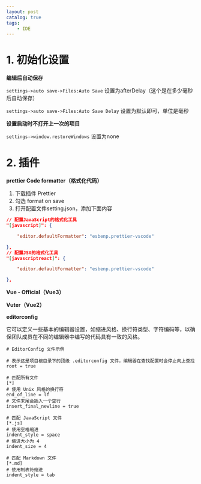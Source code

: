 ```yaml
---
layout: post   	
catalog: true 	
tags:
    - IDE
---
```

# 1. 初始化设置

**编辑后自动保存**

`settings->auto save->Files:Auto Save`  设置为afterDelay（这个是在多少毫秒后自动保存）

`settings->auto save->Files:Auto Save Delay` 设置为默认即可，单位是毫秒

**设置启动时不打开上一次的项目**

`settings->window.restoreWindows`  设置为none
# 2. 插件

**prettier Code formatter（格式化代码）**

1. 下载插件 Prettier
2. 勾选 format on save
3. 打开配置文件setting.json，添加下面内容

```json
// 配置JavaScript的格式化工具
"[javascript]": {

    "editor.defaultFormatter": "esbenp.prettier-vscode"

},
// 配置JSX的格式化工具
"[javascriptreact]": {

    "editor.defaultFormatter": "esbenp.prettier-vscode"

},
```

**Vue - Official（Vue3）**


**Vuter（Vue2）**

**editorconfig**

它可以定义一些基本的编辑器设置，如缩进风格、换行符类型、字符编码等，以确保团队成员在不同的编辑器中编写的代码具有一致的风格。

```
# EditorConfig 文件示例

# 表示这是项目根目录下的顶级 .editorconfig 文件，编辑器在查找配置时会停止向上查找
root = true

# 匹配所有文件
[*]
# 使用 Unix 风格的换行符
end_of_line = lf
# 文件末尾会插入一个空行
insert_final_newline = true

# 匹配 JavaScript 文件
[*.js]
# 使用空格缩进
indent_style = space
# 缩进大小为 4
indent_size = 4

# 匹配 Markdown 文件
[*.md]
# 使用制表符缩进
indent_style = tab
```